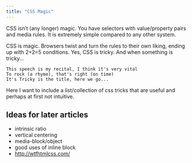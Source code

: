 ```yaml
---
title: "CSS Magic"
---
```


CSS isn’t (any longer) magic. You have selectors with value/property pairs and media rules. It is extremely simple compared to any other system.

CSS is magic. Browsers twist and turn the rules to their own liking, ending up with 2+2=5 conditions. Yes, CSS is tricky. And when something is tricky…

	This speech is my recital, I think it's very vital
	To rock (a rhyme), that's right (on time)
	It's Tricky is the title, here we go...

Here I want to include a list/collection of css tricks that are useful and perhaps at first not intuitive.

## Ideas for later articles

- intrinsic ratio
- vertical centering
- media-block/object
- good uses of inline block
- http://wtfhtmlcss.com/
